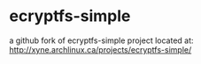 # ecryptfs-simple
a github fork of ecryptfs-simple project located at: http://xyne.archlinux.ca/projects/ecryptfs-simple/
